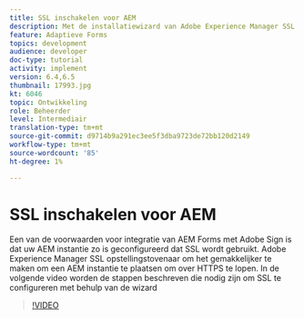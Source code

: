 ```yaml
---
title: SSL inschakelen voor AEM
description: Met de installatiewizard van Adobe Experience Manager SSL kunt u een AEM instellen die via HTTPS wordt uitgevoerd.
feature: Adaptieve Forms
topics: development
audience: developer
doc-type: tutorial
activity: implement
version: 6.4,6.5
thumbnail: 17993.jpg
kt: 6046
topic: Ontwikkeling
role: Beheerder
level: Intermediair
translation-type: tm+mt
source-git-commit: d9714b9a291ec3ee5f3dba9723de72bb120d2149
workflow-type: tm+mt
source-wordcount: '85'
ht-degree: 1%

---
```



# SSL inschakelen voor AEM

Een van de voorwaarden voor integratie van AEM Forms met Adobe Sign is dat uw AEM instantie zo is geconfigureerd dat SSL wordt gebruikt. Adobe Experience Manager SSL opstellingstovenaar om het gemakkelijker te maken om een AEM instantie te plaatsen om over HTTPS te lopen.
In de volgende video worden de stappen beschreven die nodig zijn om SSL te configureren met behulp van de wizard

>[!VIDEO](https://video.tv.adobe.com/v/17993/?quality=9&learn=on)